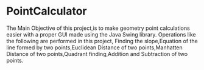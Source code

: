 # PointCalculator
The Main Objective of this project,is to make geometry point calculations easier with a proper GUI made using the Java Swing library. Operations like the following are performed in this project,
Finding the slope,Equation of the line formed by two points,Euclidean Distance of two points,Manhatten Distance of two points,Quadrant finding,Addition and Subtraction of two points.
